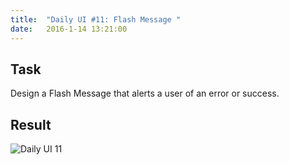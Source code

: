 ```yaml
---
title:  "Daily UI #11: Flash Message "
date:   2016-1-14 13:21:00
---
```


## <i class="fa fa-pencil-square-o"></i> Task

Design a Flash Message that alerts a user of an error or success.

<div class="simple-gal-container">
<h2><i class="fa fa-picture-o"></i> Result</h2>
<img src="http://i.imgur.com/eRcrJtt.png" alt="Daily UI 11">
</div>
